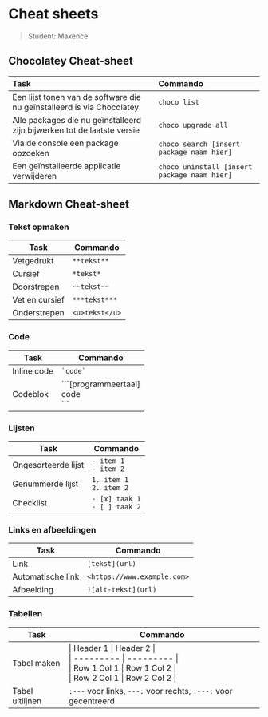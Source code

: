 # Cheat sheets

> Student: Maxence

## Chocolatey Cheat-sheet

| Task                                                                    | Commando                                     |
| :---------------------------------------------------------------------- | :------------------------------------------- |
| Een lijst tonen van de software die nu geïnstalleerd is via Chocolatey  | `choco list`                                 |
| Alle packages die nu geïnstalleerd zijn bijwerken tot de laatste versie | `choco upgrade all`                          |
| Via de console een package opzoeken                                     | `choco search [insert package naam hier]`    |
| Een geïnstalleerde applicatie verwijderen                               | `choco uninstall [insert package naam hier]` |

## Markdown Cheat-sheet

### Tekst opmaken

| Task           | Commando       |
| -------------- | -------------- |
| Vetgedrukt     | `**tekst**`    |
| Cursief        | `*tekst*`      |
| Doorstrepen    | `~~tekst~~`    |
| Vet en cursief | `***tekst***`  |
| Onderstrepen   | `<u>tekst</u>` |

### Code

| Task        | Commando                                |
| ----------- | --------------------------------------- |
| Inline code | `` `code` ``                            |
| Codeblok    | \```[programmeertaal]<br> code <br>\``` |

### Lijsten

| Task                | Commando                         |
| ------------------- | -------------------------------- |
| Ongesorteerde lijst | `- item 1`<br>`- item 2`         |
| Genummerde lijst    | `1. item 1`<br>`2. item 2`       |
| Checklist           | `- [x] taak 1`<br>`- [ ] taak 2` |

### Links en afbeeldingen

| Task              | Commando                    |
| ----------------- | --------------------------- |
| Link              | `[tekst](url)`              |
| Automatische link | `<https://www.example.com>` |
| Afbeelding        | `![alt-tekst](url)`         |

### Tabellen

| Task            | Commando                                                                                                                           |
| --------------- | ---------------------------------------------------------------------------------------------------------------------------------- |
| Tabel maken     | \| Header 1 \| Header 2 \|<br>\| --------- \| --------- \|<br>\| Row 1 Col 1 \| Row 1 Col 2 \|<br>\| Row 2 Col 1 \| Row 2 Col 2 \| |
| Tabel uitlijnen | `:---` voor links, `---:` voor rechts, `:---:` voor gecentreerd                                                                    |

